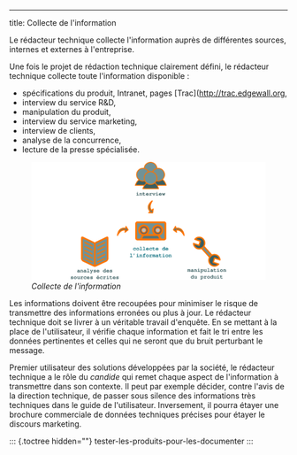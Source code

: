 ---
title: Collecte de l\'information

Le rédacteur technique collecte l\'information auprès de différentes
sources, internes et externes à l\'entreprise.

Une fois le projet de rédaction technique clairement défini, le
rédacteur technique collecte toute l\'information disponible :

-   spécifications du produit, Intranet, pages
    \[Trac\](<http://trac.edgewall.org>,
-   interview du service R&D,
-   manipulation du produit,
-   interview du service marketing,
-   interview de clients,
-   analyse de la concurrence,
-   lecture de la presse spécialisée.

<figure>
<img src="graphics/collecte.svg" alt="graphics/collecte.svg" />
<figcaption><em>Collecte de l'information</em></figcaption>
</figure>

Les informations doivent être recoupées pour minimiser le risque de
transmettre des informations erronées ou plus à jour. Le rédacteur
technique doit se livrer à un véritable travail d\'enquête. En se
mettant à la place de l\'utilisateur, il vérifie chaque information et
fait le tri entre les données pertinentes et celles qui ne seront que du
bruit perturbant le message.

Premier utilisateur des solutions développées par la société, le
rédacteur technique a le rôle du *candide* qui remet chaque aspect de
l\'information à transmettre dans son contexte. Il peut par exemple
décider, contre l\'avis de la direction technique, de passer sous
silence des informations très techniques dans le guide de
l\'utilisateur. Inversement, il pourra étayer une brochure commerciale
de données techniques précises pour étayer le discours marketing.

::: {.toctree hidden=""}
tester-les-produits-pour-les-documenter
:::
